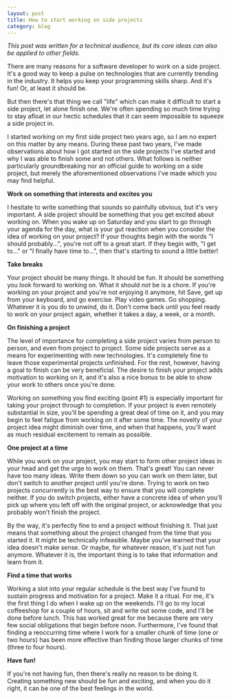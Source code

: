 ```yaml
---
layout: post
title: How to start working on side projects
category: blog
---
```

*This post was written for a technical audience, but its core ideas can also be applied to other fields.*

There are many reasons for a software developer to work on a side project. It's a good way to keep a pulse on technologies that are currently trending in the industry. It helps you keep your programming skills sharp. And it's fun! Or, at least it should be.

But then there's that thing we call "life" which can make it difficult to start a side project, let alone finish one. We're often spending so much time trying to stay afloat in our hectic schedules that it can seem impossible to squeeze a side project in.

I started working on my first side project two years ago, so I am no expert on this matter by any means. During these past two years, I've made observations about how I got started on the side projects I've started and why I was able to finish some and not others. What follows is neither particularly groundbreaking nor an official guide to working on a side project, but merely the aforementioned observations I've made which you may find helpful.

**Work on something that interests and excites you**

I hesitate to write something that sounds so painfully obvious, but it's very important. A side project should be something that you get excited about working on. When you wake up on Saturday and you start to go through your agenda for the day, what is your gut reaction when you consider the idea of working on your project? If your thoughts begin with the words "I should probably...", you're not off to a great start. If they begin with, "I get to..." or "I finally have time to...", then that's starting to sound a little better!

**Take breaks**

Your project should be many things. It should be fun. It should be something you look forward to working on. What it should *not* be is a chore. If you're working on your project and you're not enjoying it anymore, hit Save, get up from your keyboard, and go exercise. Play video games. Go shopping. Whatever it is you do to unwind, do it. Don't come back until you feel ready to work on your project again, whether it takes a day, a week, or a month.

**On finishing a project**

The level of importance for completing a side project varies from person to person, and even from project to project. Some side projects serve as a means for experimenting with new technologies. It's completely fine to leave those experimental projects unfinished. For the rest, however, having a goal to finish can be very beneficial. The desire to finish your project adds motivation to working on it, and it's also a nice bonus to be able to show your work to others once you're done.

Working on something you find exciting (point #1) is especially important for taking your project through to completion. If your project is even remotely substantial in size, you'll be spending a great deal of time on it, and you may begin to feel fatigue from working on it after some time. The novelty of your project idea might diminish over time, and when that happens, you'll want as much residual excitement to remain as possible.

**One project at a time**

While you work on your project, you may start to form other project ideas in your head and get the urge to work on them. That's great! You can never have too many ideas. Write them down so you can work on them later, but don't switch to another project until you're done. Trying to work on two projects concurrently is the best way to ensure that you will complete neither. If you do switch projects, either have a concrete idea of when you'll pick up where you left off with the original project, or acknowledge that you probably won't finish the project.

By the way, it's perfectly fine to end a project without finishing it. That just means that something about the project changed from the time that you started it. It might be technically infeasible. Maybe you've learned that your idea doesn't make sense. Or maybe, for whatever reason, it's just not fun anymore. Whatever it is, the important thing is to take that information and learn from it.

**Find a time that works**

Working a slot into your regular schedule is the best way I've found to sustain progress and motivation for a project. Make it a ritual. For me, it's the first thing I do when I wake up on the weekends. I'll go to my local coffeeshop for a couple of hours, sit and write out some code, and I'll be done before lunch. This has worked great for me because there are very few social obligations that begin before noon. Furthermore, I've found that finding a reoccurring time where I work for a smaller chunk of time (one or two hours) has been more effective than finding those larger chunks of time (three to four hours).

**Have fun!**

If you're not having fun, then there's really no reason to be doing it. Creating something new should be fun and exciting, and when you do it right, it can be one of the best feelings in the world.
